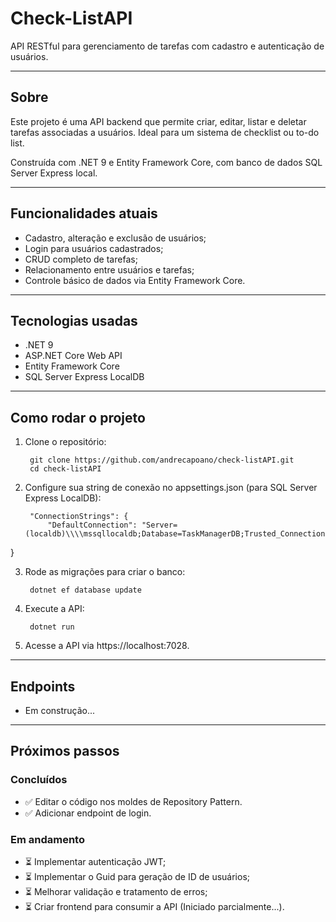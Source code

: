 # Check-ListAPI

API RESTful para gerenciamento de tarefas com cadastro e autenticação de usuários.

---

## Sobre

Este projeto é uma API backend que permite criar, editar, listar e deletar tarefas associadas a usuários. Ideal para um sistema de checklist ou to-do list. 

Construída com .NET 9 e Entity Framework Core, com banco de dados SQL Server Express local.

---

## Funcionalidades atuais

- Cadastro, alteração e exclusão de usuários;
- Login para usuários cadastrados;
- CRUD completo de tarefas;
- Relacionamento entre usuários e tarefas;
- Controle básico de dados via Entity Framework Core.

---

## Tecnologias usadas

- .NET 9
- ASP.NET Core Web API
- Entity Framework Core
- SQL Server Express LocalDB

---

## Como rodar o projeto

1. Clone o repositório:

        git clone https://github.com/andrecapoano/check-listAPI.git
        cd check-listAPI

2. Configure sua string de conexão no appsettings.json (para SQL Server Express LocalDB):

        "ConnectionStrings": {          
            "DefaultConnection": "Server=(localdb)\\\\mssqllocaldb;Database=TaskManagerDB;Trusted_Connection=True;"
}

3. Rode as migrações para criar o banco:

        dotnet ef database update

4. Execute a API:

        dotnet run

5. Acesse a API via https://localhost:7028.

---

## Endpoints

- Em construção...

---

## Próximos passos

### Concluídos
- ✅ Editar o código nos moldes de Repository Pattern.
- ✅ Adicionar endpoint de login.

### Em andamento
- ⏳ Implementar autenticação JWT;
- ⏳ Implementar o Guid para geração de ID de usuários;
- ⏳ Melhorar validação e tratamento de erros;
- ⏳ Criar frontend para consumir a API (Iniciado parcialmente...).